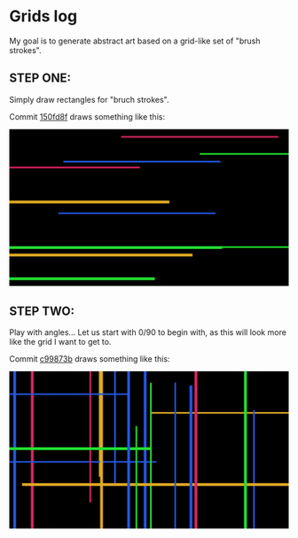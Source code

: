 # Grids log

My goal is to generate abstract art based on a grid-like set of "brush strokes".


## STEP ONE:

Simply draw rectangles for "bruch strokes".

Commit [150fd8f](https://github.com/nigini/p5js-playpen/commit/150fd8f204d9358b0df11dc0509fbf5e926a6c09) draws something like this:

![Colorful and thick horizontal lines drawn in a black background](./timeline/v1-justlines.png)


## STEP TWO:

Play with angles... Let us start with 0/90 to begin with, as this will look more like the grid I want to get to.

Commit [c99873b](https://github.com/nigini/p5js-playpen/commit/c99873b549326771167700a3c7734a26f747019a) draws something like this:

![Colorful and thick horizontal lines drawn in a black background](./timeline/v2-justlines.png)

